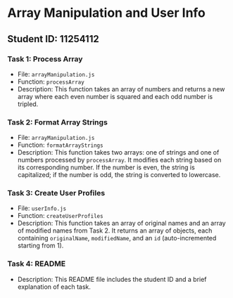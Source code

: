 # Array Manipulation and User Info

## Student ID: 11254112

### Task 1: Process Array
- File: `arrayManipulation.js`
- Function: `processArray`
- Description: This function takes an array of numbers and returns a new array where each even number is squared and each odd number is tripled.

### Task 2: Format Array Strings
- File: `arrayManipulation.js`
- Function: `formatArrayStrings`
- Description: This function takes two arrays: one of strings and one of numbers processed by `processArray`. It modifies each string based on its corresponding number. If the number is even, the string is capitalized; if the number is odd, the string is converted to lowercase.

### Task 3: Create User Profiles
- File: `userInfo.js`
- Function: `createUserProfiles`
- Description: This function takes an array of original names and an array of modified names from Task 2. It returns an array of objects, each containing `originalName`, `modifiedName`, and an `id` (auto-incremented starting from 1).

### Task 4: README
- Description: This README file includes the student ID and a brief explanation of each task.

